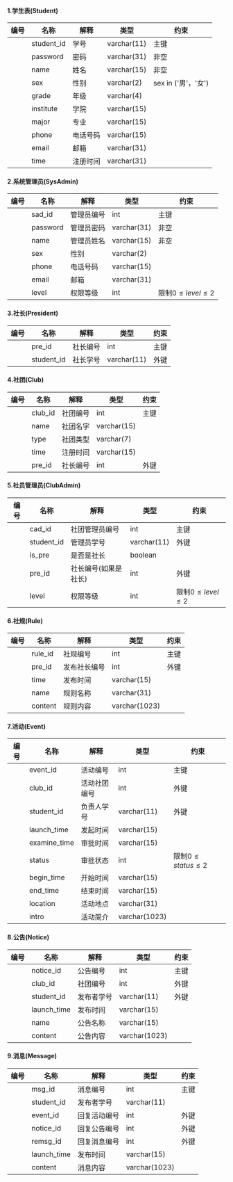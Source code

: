 #### 1.学生表(Student)

| 编号 | 名称       | 解释     | 类型        | 约束                |
| ---- | ---------- | -------- | ----------- | ------------------- |
|      | student_id | 学号     | varchar(11) | 主键                |
|      | password   | 密码     | varchar(31) | 非空                |
|      | name       | 姓名     | varchar(15) | 非空                |
|      | sex        | 性别     | varchar(2)  | sex in ('男'，'女') |
|      | grade      | 年级     | varchar(4)  |                     |
|      | institute  | 学院     | varchar(15) |                     |
|      | major      | 专业     | varchar(15) |                     |
|      | phone      | 电话号码 | varchar(15) |                     |
|      | email      | 邮箱     | varchar(31) |                     |
|      | time       | 注册时间 | varchar(31) |                     |

#### 2.系统管理员(SysAdmin)

| 编号 | 名称     | 解释       | 类型        | 约束                    |
| ---- | -------- | ---------- | ----------- | ----------------------- |
|      | sad_id   | 管理员编号 | int         | 主键                    |
|      | password | 管理员密码 | varchar(31) | 非空                    |
|      | name     | 管理员姓名 | varchar(15) | 非空                    |
|      | sex      | 性别       | varchar(2)  |                         |
|      | phone    | 电话号码   | varchar(15) |                         |
|      | email    | 邮箱       | varchar(31) |                         |
|      | level    | 权限等级   | int         | 限制$0 \le level \le 2$ |

#### 3.社长(President)

| 编号 | 名称       | 解释     | 类型        | 约束 |
| ---- | ---------- | -------- | ----------- | ---- |
|      | pre_id     | 社长编号 | int         | 主键 |
|      | student_id | 社长学号 | varchar(11) | 外键 |

#### 4.社团(Club)

| 编号 | 名称    | 解释     | 类型        | 约束 |
| ---- | ------- | -------- | ----------- | ---- |
|      | club_id | 社团编号 | int         | 主键 |
|      | name    | 社团名字 | varchar(15) |      |
|      | type    | 社团类型 | varchar(7)  |      |
|      | time    | 注册时间 | varchar(15) |      |
|      | pre_id  | 社长编号 | int         | 外键 |

#### 5.社员管理员(ClubAdmin)

| 编号 | 名称       | 解释                 | 类型        | 约束                    |
| ---- | ---------- | -------------------- | ----------- | ----------------------- |
|      | cad_id     | 社团管理员编号       | int         | 主键                    |
|      | student_id | 管理员学号           | varchar(11) | 外键                    |
|      | is_pre     | 是否是社长           | boolean     |                         |
|      | pre_id     | 社长编号(如果是社长) | int         | 外键                    |
|      | level      | 权限等级             | int         | 限制$0 \le level \le 2$ |

#### 6.社规(Rule)

| 编号 | 名称    | 解释         | 类型          | 约束 |
| ---- | ------- | ------------ | ------------- | ---- |
|      | rule_id | 社规编号     | int           | 主键 |
|      | pre_id  | 发布社长编号 | int           | 外键 |
|      | time    | 发布时间     | varchar(15)   |      |
|      | name    | 规则名称     | varchar(31)   |      |
|      | content | 规则内容     | varchar(1023) |      |

#### 7.活动(Event)

| 编号 | 名称         | 解释         | 类型          | 约束                     |
| ---- | ------------ | ------------ | ------------- | ------------------------ |
|      | event_id     | 活动编号     | int           | 主键                     |
|      | club_id      | 活动社团编号 | int           | 外键                     |
|      | student_id   | 负责人学号   | varchar(11)   | 外键                     |
|      | launch_time  | 发起时间     | varchar(15)   |                          |
|      | examine_time | 审批时间     | varchar(15)   |                          |
|      | status       | 审批状态     | int           | 限制$0 \le status \le 2$ |
|      | begin_time   | 开始时间     | varchar(15)   |                          |
|      | end_time     | 结束时间     | varchar(15)   |                          |
|      | location     | 活动地点     | varchar(31)   |                          |
|      | intro        | 活动简介     | varchar(1023) |                          |

#### 8.公告(Notice)

| 编号 | 名称        | 解释       | 类型          | 约束 |
| ---- | ----------- | ---------- | ------------- | ---- |
|      | notice_id   | 公告编号   | int           | 主键 |
|      | club_id     | 社团编号   | int           | 外键 |
|      | student_id  | 发布者学号 | varchar(11)   | 外键 |
|      | launch_time | 发布时间   | varchar(15)   |      |
|      | name        | 公告名称   | varchar(15)   |      |
|      | content     | 公告内容   | varchar(1023) |      |

#### 9.消息(Message)

| 编号 | 名称        | 解释         | 类型          | 约束 |
| ---- | ----------- | ------------ | ------------- | ---- |
|      | msg_id      | 消息编号     | int           | 主键 |
|      | student_id  | 发布者学号   | varchar(11)   |      |
|      | event_id    | 回复活动编号 | int           | 外键 |
|      | notice_id   | 回复公告编号 | int           | 外键 |
|      | remsg_id    | 回复消息编号 | int           | 外键 |
|      | launch_time | 发布时间     | varchar(15)   |      |
|      | content     | 消息内容     | varchar(1023) |      |










